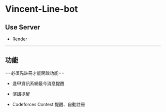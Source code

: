 # Vincent-Line-bot

## Use Server

- Render

---

## 功能

==必須先註冊才能開啟功能==

- 逢甲資訊系網最今消息提醒

- 演講提醒

- Codeforces Contest 提醒、自動註冊